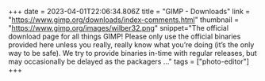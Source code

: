 +++
date = 2023-04-01T22:06:34.806Z
title = "GIMP - Downloads"
link = "https://www.gimp.org/downloads/index-comments.html"
thumbnail = "https://www.gimp.org/images/wilber32.png"
snippet="The official download page for all things GIMP! Please only use the official binaries provided here unless you really, really know what you’re doing (it’s the only way to be safe). We try to provide binaries in-time with regular releases, but may occasionally be delayed as the packagers …"
tags = ["photo-editor"]
+++
